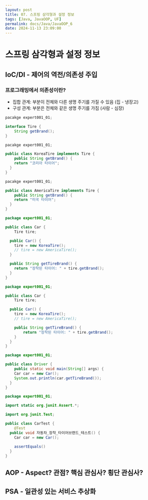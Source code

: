 ```yaml
---
layout: post
title: 07. 스프링 삼각형과 설정 정보
tags: [Java, JavaOOP, UF]
permalink: docs/Java/JavaOOP_6
date: 2024-11-13 23:09:00
---
```

# 스프링 삼각형과 설정 정보
## IoC/DI - 제어의 역전/의존성 주입
### 프로그래밍에서 의존성이란?
- 집합 관계: 부분이 전체와 다른 생명 주기를 가질 수 있음 (집 - 냉장고)
- 구성 관계: 부분은 전체와 같은 생명 주기를 가짐 (사람 - 심장)

```java
pacakge expert001_01;

interface Tire {
	String getBrand();
}
```

```java
pacakge expert001_01;

public class KoreaTire implements Tire {
	public String getBrand() {
  	return "코리아 타이어";
  }
}
```

```java
pacakge expert001_01;

public class AmericaTire implements Tire {
	public String getBrand() {
  	return "미국 타이어";
  }
}
```

```java
package expert001_01;

public class Car {
	Tire tire;

  public Car() {
  	tire = new KoreaTire();
    // tire = new AmericaTire();
  }

  public String getTireBrand() {
  	return "장착된 타이어: " + tire.getBrand();
  }
}
```

```java
package expert001_01;

public class Car {
	Tire tire;

  public Car() {
  	tire = new KoreaTire();
    // tire = new AmericaTire();

    public String getTireBrand() {
    	return "장착된 타이어: " + tire.getBrand();
    }
  }
}
```

```java
package expert001_01;

public class Driver {
	public static void main(String[] args) {
  	Car car = new Car();
    System.out.println(car.getTireBrand());
  }
}
```

```java
package expert001_01;

import static org.junit.Assert.*;

import org.junit.Test;

public class CarTest {
	@Test
  public void 자동차_장착_타이어브랜드_테스트() {
  	Car car = new Car();
    
  	assertEquals()
  }
}
```
## AOP - Aspect? 관점? 핵심 관심사? 횡단 관심사?
## PSA - 일관성 있는 서비스 추상화
